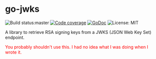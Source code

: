 # go-jwks
![Build status:master](https://travis-ci.org/hkra/go-jwks.svg?branch=master)
[![Code coverage](https://codecov.io/gh/hkra/go-jwks/branch/master/graph/badge.svg)](https://codecov.io/gh/hkra/go-jwks)
[![GoDoc](https://img.shields.io/badge/godoc-reference-blue.svg)](https://godoc.org/github.com/hkra/go-jwks)
![License: MIT](https://img.shields.io/github/license/mashape/apistatus.svg)


A library to retrieve RSA signing keys from a JWKS (JSON Web Key Set) endpoint.

<span style="color:red;">You probably shouldn't use this. I had no idea what I was doing when I wrote it.</span>
